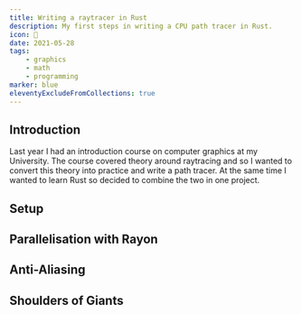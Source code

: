```yaml
--- 
title: Writing a raytracer in Rust
description: My first steps in writing a CPU path tracer in Rust.
icon: 🦀
date: 2021-05-28
tags: 
    - graphics
    - math
    - programming
marker: blue
eleventyExcludeFromCollections: true
--- 
```


## Introduction
Last year I had an introduction course on computer graphics at my University. The course covered theory around raytracing and so I wanted to convert this theory into practice and write a path tracer. At the same time I wanted to learn Rust so decided to combine the two in one project.

## Setup

## Parallelisation with Rayon

## Anti-Aliasing

## Shoulders of Giants

